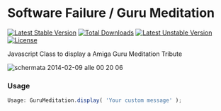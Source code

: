 Software Failure / Guru Meditation
==================================

[![Latest Stable Version](https://poser.pugx.org/gfazioli/amiga-guru-meditation/v/stable.svg)](https://packagist.org/packages/gfazioli/amiga-guru-meditation) [![Total Downloads](https://poser.pugx.org/gfazioli/amiga-guru-meditation/downloads.svg)](https://packagist.org/packages/gfazioli/amiga-guru-meditation) [![Latest Unstable Version](https://poser.pugx.org/gfazioli/amiga-guru-meditation/v/unstable.svg)](https://packagist.org/packages/gfazioli/amiga-guru-meditation) [![License](https://poser.pugx.org/gfazioli/amiga-guru-meditation/license.svg)](https://packagist.org/packages/gfazioli/amiga-guru-meditation)

Javascript Class to display a Amiga Guru Meditation Tribute

![schermata 2014-02-09 alle 00 20 06](https://f.cloud.github.com/assets/432181/2118690/bbd3bb7c-9117-11e3-9aa6-89f8f0e2a7ba.png)

### Usage

```js
Usage: GuruMeditation.display( 'Your custom message' );
```
